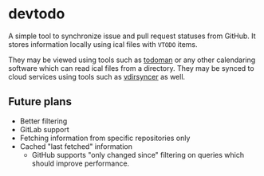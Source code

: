 # devtodo

A simple tool to synchronize issue and pull request statuses from GitHub. It
stores information locally using ical files with `VTODO` items.

They may be viewed using tools such as [todoman][] or any other calendaring
software which can read ical files from a directory. They may be synced to
cloud services using tools such as [vdirsyncer][] as well.

[todoman]: https://github.com/pimutils/todoman
[vdirsyncer]: https://github.com/pimutils/vdirsyncer

## Future plans

  - Better filtering
  - GitLab support
  - Fetching information from specific repositories only
  - Cached "last fetched" information
    - GitHub supports "only changed since" filtering on queries which should
      improve performance.
